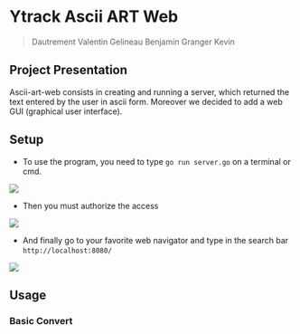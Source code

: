 # Ytrack Ascii ART Web

> Dautrement Valentin
> Gelineau Benjamin 
> Granger Kevin

## Project Presentation

Ascii-art-web consists in creating and running a server, which returned the text entered by the user in ascii form. Moreover we decided to add a web GUI (graphical user interface).

## Setup
* To use the program, you need to type ``go run server.go`` on a terminal or cmd.

![](https://i.imgur.com/Mh1yAVn.png)

* Then you must authorize the access

![](https://i.imgur.com/nr3MI6j.png)

* And finally go to your favorite web navigator and type in the search bar ```http://localhost:8080/```

![](https://i.imgur.com/gR8fi2t.png)

## Usage 

### Basic Convert

